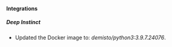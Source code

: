#### Integrations
##### Deep Instinct
- Updated the Docker image to: *demisto/python3:3.9.7.24076*.
